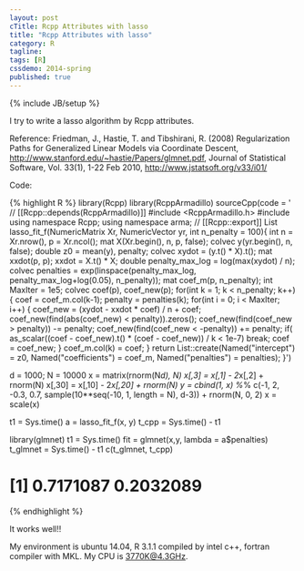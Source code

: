 ```yaml
---
layout: post
cTitle: Rcpp Attributes with lasso
title: "Rcpp Attributes with lasso"
category: R
tagline:
tags: [R]
cssdemo: 2014-spring
published: true
---
```

{% include JB/setup %}

I try to write a lasso algorithm by Rcpp attributes.

Reference:
Friedman, J., Hastie, T. and Tibshirani, R. (2008) Regularization Paths for Generalized Linear Models via Coordinate Descent,
http://www.stanford.edu/~hastie/Papers/glmnet.pdf, Journal of Statistical Software, Vol. 33(1), 1-22 Feb 2010, http://www.jstatsoft.org/v33/i01/

<!-- more -->

Code:

{% highlight R %}
library(Rcpp)
library(RcppArmadillo)
sourceCpp(code = '
// [[Rcpp::depends(RcppArmadillo)]]
#include <RcppArmadillo.h>
#include <ctime>
using namespace Rcpp;
using namespace arma;
// [[Rcpp::export]]
List lasso_fit_f(NumericMatrix Xr, NumericVector yr, int n_penalty = 100){
  int n = Xr.nrow(), p = Xr.ncol();
  mat X(Xr.begin(), n, p, false);
  colvec y(yr.begin(), n, false);
  double z0 = mean(y), penalty;
  colvec xydot = (y.t() * X).t();
  mat xxdot(p, p);
  xxdot = X.t() * X;
  double penalty_max_log = log(max(xydot) / n);
  colvec penalties = exp(linspace<colvec>(penalty_max_log, penalty_max_log+log(0.05), n_penalty));
  mat coef_m(p, n_penalty);
  int MaxIter = 1e5;
  colvec coef(p), coef_new(p);
  for(int k = 1; k < n_penalty; k++)
  {
    coef = coef_m.col(k-1);
    penalty = penalties(k);
    for(int i = 0; i < MaxIter; i++)
    {
      coef_new = (xydot - xxdot * coef) / n + coef;
      coef_new(find(abs(coef_new) < penalty)).zeros();
      coef_new(find(coef_new > penalty)) -= penalty;
      coef_new(find(coef_new < -penalty)) += penalty;
      if( as_scalar((coef - coef_new).t() * (coef - coef_new)) / k < 1e-7)
        break;
      coef = coef_new;
    }
    coef_m.col(k) = coef;
  }
  return List::create(Named("intercept") = z0,
                      Named("coefficients") = coef_m,
                      Named("penalties") = penalties);
}')

d = 1000; N = 10000
x = matrix(rnorm(N*d), N)
x[,3] = x[,1] - 2*x[,2] + rnorm(N)
x[,30] = x[,10] - 2*x[,20] + rnorm(N)
y = cbind(1, x) %*% c(-1, 2, -0.3, 0.7, sample(10**seq(-10, 1, length = N), d-3)) + rnorm(N, 0, 2)
x = scale(x)

t1 = Sys.time()
a = lasso_fit_f(x, y)
t_cpp = Sys.time() - t1

library(glmnet)
t1 = Sys.time()
fit = glmnet(x,y, lambda = a$penalties)
t_glmnet = Sys.time() - t1
c(t_glmnet, t_cpp)
# [1] 0.7171087 0.2032089
{% endhighlight %}

It works well!!

My environment is ubuntu 14.04, R 3.1.1 compiled by intel c++, fortran compiler with MKL. My CPU is 3770K@4.3GHz.

